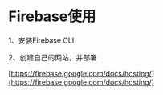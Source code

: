 # Firebase使用

1、安装Firebase CLI

2、创建自己的网站，并部署

[https://firebase.google.com/docs/hosting/](https://firebase.google.com/docs/hosting/)
